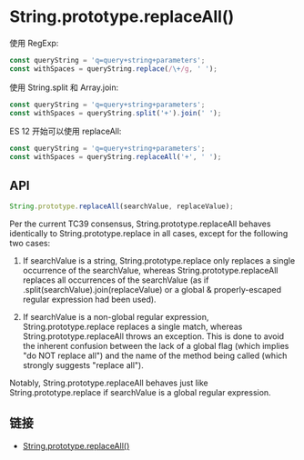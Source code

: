 # String.prototype.replaceAll()

使用 RegExp:

```js
const queryString = 'q=query+string+parameters';
const withSpaces = queryString.replace(/\+/g, ' ');
```

使用 String.split 和 Array.join:

```js
const queryString = 'q=query+string+parameters';
const withSpaces = queryString.split('+').join(' ');
```

ES 12 开始可以使用 replaceAll:

```js
const queryString = 'q=query+string+parameters';
const withSpaces = queryString.replaceAll('+', ' ');
```

## API

```js
String.prototype.replaceAll(searchValue, replaceValue);
```

Per the current TC39 consensus, String.prototype.replaceAll behaves identically to String.prototype.replace in all cases, except for the following two cases:

1. If searchValue is a string, String.prototype.replace only replaces a single occurrence of the searchValue, whereas String.prototype.replaceAll replaces all occurrences of the searchValue (as if .split(searchValue).join(replaceValue) or a global & properly-escaped regular expression had been used).

2. If searchValue is a non-global regular expression, String.prototype.replace replaces a single match, whereas String.prototype.replaceAll throws an exception. This is done to avoid the inherent confusion between the lack of a global flag (which implies "do NOT replace all") and the name of the method being called (which strongly suggests "replace all").

Notably, String.prototype.replaceAll behaves just like String.prototype.replace if searchValue is a global regular expression.

## 链接

- [String.prototype.replaceAll()](https://developer.mozilla.org/en-US/docs/Web/JavaScript/Reference/Global_Objects/String/replaceAll)
